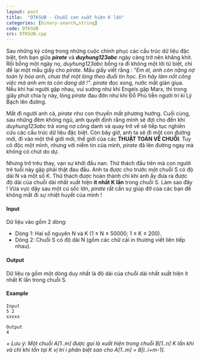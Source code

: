 ```yaml
---
layout: post
title:  "DTKSUB - Chuỗi con xuất hiện K lần"
categories: [binary-search,string]
code: DTKSUB
src: DTKSUB.cpp
---
```




Sau những kỳ công trong những cuộc chinh phục các cấu trúc dữ liệu đặc biệt, tình bạn giữa **_pirate_** và **_duyhung123abc_** ngày càng trở nên khăng khít. Rồi bỗng một ngày nọ, _duyhung123abc_ bỗng ra đi không một lời từ biệt, chỉ để lại một mẫu giấy cho _pirate_. Mẩu giấy viết rằng : _"Em ơi, anh còn nặng nợ toán lý hóa anh, chưa thể một lòng theo đuổi tin học. Em hãy làm nốt công việc mà anh em ta còn dang dở !"_. _pirate_ đọc xong, nước mắt giàn giụa. Nếu khi hai người gặp nhau, vui sướng như khi Engels gặp Marx, thì trong giây phút chia ly này, lòng _pirate_ đau đớn như khi Đỗ Phủ tiễn người tri kỉ Lý Bạch lên đường.

Mất đi người anh cả, _pirate_ như con thuyền mất phương hướng. Cuối cùng, sau những đêm không ngủ, anh quyết định rằng mình sẽ đợi cho đến khi _duyhung123abc_ trả xong nợ công danh và quay trở về sẽ tiếp tục nghiên cứu các cấu trúc dữ liệu đặc biệt. Còn bây giờ, anh ta sẽ đi một con đường mới, đi vào một thế giới mới, thế giới của các **THUẬT TOÁN VỀ CHUỖI**. Tuy cô độc một mình, nhưng với niềm tin của mình, _pirate_ đã lên đường ngay mà không có chút do dự.

Nhưng trớ trêu thay, vạn sự khởi đầu nan. Thử thách đầu tiên mà con người trẻ tuổi này gặp phải thật đau đầu. Anh ta được cho trước một chuỗi S có độ dài N và một số K. Thử thách được hoàn thành chỉ khi anh ấy đưa ra được độ dài của chuỗi dài nhất xuất hiện **ít nhất K lần** trong chuỗi S. Làm sao đây ! Vừa vực dậy sau một cú sốc lớn, _pirate_ rất cần sự giúp đỡ của các bạn để không mất đi sự nhiệt huyết của mình !

#### Input

Dữ liệu vào gồm 2 dòng:

+ Dòng 1: Hai số nguyên N và K (1 ≤ N ≤ 50000; 1 ≤ K ≤ 200).
+ Dòng 2: Chuỗi S có độ dài N (gồm các chữ cái in thương viết liên tiếp nhau).

#### Output

Dữ liệu ra gồm một dòng duy nhất là độ dài của chuỗi dài nhất xuất hiện ít nhất K lần trong chuỗi S.

#### Example

```
Input
5 2
xxxxx

Output
4
```

_+ Lưu ý: Một chuỗi A\[1..m\] được gọi là xuất hiện trong chuỗi B\[1..n\] K lần khi và chỉ khi tồn tại K vị trí i phân biệt sao cho A\[1..m\] = B\[i..i+m-1\]._

<!--more-->

